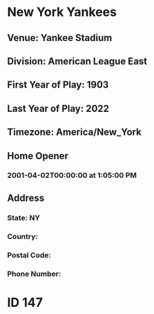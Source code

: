 # New York Yankees
## Venue: Yankee Stadium
## Division: American League East
## First Year of Play: 1903
## Last Year of Play: 2022
## Timezone: America/New_York
## Home Opener
### 2001-04-02T00:00:00 at 1:05:00 PM
## Address
### 
### State: NY
### Country: 
### Postal Code: 
### Phone Number: 
# ID 147